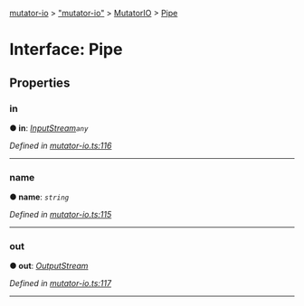 [mutator-io](../README.md) > ["mutator-io"](../modules/_mutator_io_.md) > [MutatorIO](../classes/_mutator_io_.mutatorio.md) > [Pipe](../interfaces/_mutator_io_.mutatorio.pipe.md)



# Interface: Pipe


## Properties
<a id="in"></a>

###  in

**●  in**:  *[InputStream](_input_stream_.inputstream.md)`any`* 

*Defined in [mutator-io.ts:116](https://github.com/AnalyticsFire/mutator-io/blob/master/packages/mutator-io/src/mutator-io.ts#L116)*





___

<a id="name"></a>

###  name

**●  name**:  *`string`* 

*Defined in [mutator-io.ts:115](https://github.com/AnalyticsFire/mutator-io/blob/master/packages/mutator-io/src/mutator-io.ts#L115)*





___

<a id="out"></a>

###  out

**●  out**:  *[OutputStream](_output_stream_.outputstream.md)* 

*Defined in [mutator-io.ts:117](https://github.com/AnalyticsFire/mutator-io/blob/master/packages/mutator-io/src/mutator-io.ts#L117)*





___


